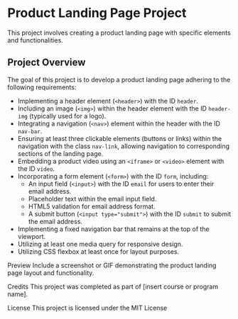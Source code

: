 # Product Landing Page Project

This project involves creating a product landing page with specific elements and functionalities.

## Project Overview

The goal of this project is to develop a product landing page adhering to the following requirements:

- Implementing a header element (`<header>`) with the ID `header`.
- Including an image (`<img>`) within the header element with the ID `header-img` (typically used for a logo).
- Integrating a navigation (`<nav>`) element within the header with the ID `nav-bar`.
- Ensuring at least three clickable elements (buttons or links) within the navigation with the class `nav-link`, allowing navigation to corresponding sections of the landing page.
- Embedding a product video using an `<iframe>` or `<video>` element with the ID `video`.
- Incorporating a form element (`<form>`) with the ID `form`, including:
  - An input field (`<input>`) with the ID `email` for users to enter their email address.
  - Placeholder text within the email input field.
  - HTML5 validation for email address format.
  - A submit button (`<input type="submit">`) with the ID `submit` to submit the email address.
- Implementing a fixed navigation bar that remains at the top of the viewport.
- Utilizing at least one media query for responsive design.
- Utilizing CSS flexbox at least once for layout purposes.

Preview
Include a screenshot or GIF demonstrating the product landing page layout and functionality.

Credits
This project was completed as part of [insert course or program name].

License
This project is licensed under the MIT License
